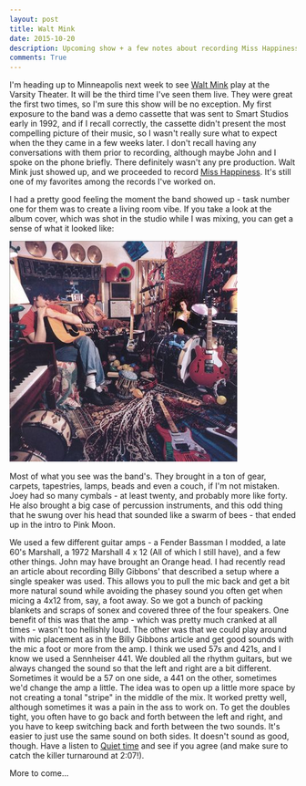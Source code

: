 ```yaml
---
layout: post
title: Walt Mink
date: 2015-10-20 
description: Upcoming show + a few notes about recording Miss Happiness 
comments: True
---
```


I'm heading up to Minneapolis next week to see [Walt Mink](http://www.ciceron.com/events/ciceron-celebrates-going-platinum-with-walt-mink/) play at the Varsity Theater. It will be the third time I've seen them live. They were great the first two times, so I'm sure this show will be no exception. My first exposure to the band was a demo cassette that was sent to Smart Studios early in 1992, and if I recall correctly, the cassette didn't present the most compelling picture of their music, so I wasn't really sure what to expect when the they came in a few weeks later. I don't recall having any conversations with them prior to recording, although maybe John and I spoke on the phone briefly. There definitely wasn't any pre production. Walt Mink just showed up, and we proceeded to record [Miss Happiness](https://en.wikipedia.org/wiki/Miss_Happiness). It's still one of my favorites among the records I've worked on. 

I had a pretty good feeling the moment the band showed up - task number one for them was to create a living room vibe. If you take a look at the album cover, which was shot in the studio while I was mixing, you can get a sense of what it looked like:

![Walt Mink - Miss Happiness](/img/waltminkLarge.jpg)

Most of what you see was the band's. They brought in a ton of gear, carpets, tapestries, lamps, beads and even a couch, if I'm not mistaken. Joey had so many cymbals - at least twenty, and probably more like forty. He also brought a big case of percussion instruments, and this odd thing that he swung over his head that sounded like a swarm of bees - that ended up in the intro to Pink Moon. 

We used a few different guitar amps - a Fender Bassman I modded, a late 60's Marshall, a 1972 Marshall 4 x 12 (All of which I still have), and a few other things. John may have brought an Orange head. I had recently read an article about recording Billy Gibbons' that described a setup where a single speaker was used. This allows you to pull the mic back and get a bit more natural sound while avoiding the phasey sound you often get when micing a 4x12 from, say, a foot away. So we got a bunch of packing blankets and scraps of sonex and covered three of the four speakers. One benefit of this was that the amp - which was pretty much cranked at all times - wasn't too hellishly loud. The other was that we could play around with mic placement as in the Billy Gibbons article and get good sounds with the mic a foot or more from the amp. I think we used 57s and 421s, and I know we used a Sennheiser 441. We doubled all the rhythm guitars, but we always changed the sound so that the left and right are a bit different. Sometimes it would be a 57 on one side, a 441 on the other, sometimes we'd change the amp a little. The idea was to open up a little more space by not creating a tonal "stripe" in the middle of the mix. It worked pretty well, although sometimes it was a pain in the ass to work on. To get the doubles tight, you often have to go back and forth between the left and right, and you have to keep switching back and forth between the two sounds. It's easier to just use the same sound on both sides. It doesn't sound as good, though. Have a listen to [Quiet time](https://www.youtube.com/watch?v=pANIe5sKPt8) and see if you agree (and make sure to catch the killer turnaround at 2:07!).

More to come...

 
